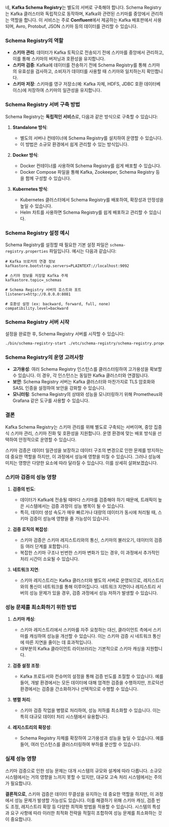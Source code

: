 네, **Kafka Schema Registry**는 별도의 서버로 구축해야 합니다. Schema Registry는 Kafka 클러스터와 독립적으로 동작하며, Kafka와 관련된 스키마를 중앙에서 관리하는 역할을 합니다. 이 서비스는 주로 **Confluent**에서 제공하는 Kafka 배포판에서 사용되며, Avro, Protobuf, JSON 스키마 등의 데이터를 관리할 수 있습니다.

### Schema Registry의 역할
- **스키마 관리**: 데이터가 Kafka 토픽으로 전송되기 전에 스키마를 중앙에서 관리하고, 이를 통해 스키마의 버저닝과 호환성을 유지합니다.
- **스키마 검증**: Kafka에 데이터를 전송하기 전에 Schema Registry를 통해 스키마의 유효성을 검사하고, 소비자가 데이터를 사용할 때 스키마와 일치하는지 확인합니다.
- **스키마 저장**: 스키마를 영구 저장소(예: Kafka 자체, HDFS, JDBC 호환 데이터베이스)에 저장하여 스키마의 일관성을 유지합니다.

### Schema Registry 서버 구축 방법
Schema Registry는 **독립적인 서비스**로, 다음과 같은 방식으로 구축할 수 있습니다:

1. **Standalone 방식**:
   - 별도의 서버나 컨테이너에 Schema Registry를 설치하여 운영할 수 있습니다.
   - 이 방법은 소규모 환경에서 쉽게 관리할 수 있는 방식입니다.

2. **Docker 방식**:
   - Docker 컨테이너를 사용하여 Schema Registry를 쉽게 배포할 수 있습니다.
   - Docker Compose 파일을 통해 Kafka, Zookeeper, Schema Registry 등을 함께 구성할 수 있습니다.

3. **Kubernetes 방식**:
   - Kubernetes 클러스터에서 Schema Registry를 배포하여, 확장성과 안정성을 높일 수 있습니다.
   - Helm 차트를 사용하면 Schema Registry를 쉽게 배포하고 관리할 수 있습니다.

### Schema Registry 설정 예시
Schema Registry를 설정할 때 필요한 기본 설정 파일은 `schema-registry.properties` 파일입니다. 예시는 다음과 같습니다:

```properties
# Kafka 브로커의 연결 정보
kafkastore.bootstrap.servers=PLAINTEXT://localhost:9092

# 스키마 정보를 저장할 Kafka 주제
kafkastore.topic=_schemas

# Schema Registry 서버의 호스트와 포트
listeners=http://0.0.0.0:8081

# 호환성 설정 (ex: backward, forward, full, none)
compatibility.level=backward
```

### Schema Registry 서버 시작
설정을 완료한 후, Schema Registry 서버를 시작할 수 있습니다:

```bash
./bin/schema-registry-start ./etc/schema-registry/schema-registry.properties
```

### Schema Registry의 운영 고려사항
- **고가용성**: 여러 Schema Registry 인스턴스를 클러스터링하여 고가용성을 확보할 수 있습니다. 이 경우, 각 인스턴스는 동일한 Kafka 클러스터와 연결됩니다.
- **보안**: Schema Registry 서버는 Kafka 클러스터와 마찬가지로 TLS 암호화와 SASL 인증을 설정하여 보안을 강화할 수 있습니다.
- **모니터링**: Schema Registry의 상태와 성능을 모니터링하기 위해 Prometheus와 Grafana 같은 도구를 사용할 수 있습니다.

### 결론
Kafka Schema Registry는 스키마 관리를 위해 별도로 구축되는 서버이며, 중앙 집중식 스키마 관리, 스키마 진화 및 호환성을 지원합니다. 운영 환경에 맞는 배포 방식을 선택하여 안정적으로 운영할 수 있습니다.





스키마 검증은 데이터 일관성을 보장하고 데이터 구조의 변경으로 인한 문제를 방지하는 데 중요한 역할을 하지만, 이 과정에서 성능에 영향을 미칠 수 있습니다. 그러나 성능에 미치는 영향은 다양한 요소에 따라 달라질 수 있습니다. 이를 상세히 살펴보겠습니다.

### 스키마 검증의 성능 영향
1. **검증의 빈도**:
   - 데이터가 Kafka에 전송될 때마다 스키마를 검증해야 하기 때문에, 트래픽이 높은 시스템에서는 검증 과정이 성능 병목이 될 수 있습니다.
   - 특히, 데이터 생성 속도가 매우 빠르거나 대량의 데이터가 동시에 처리될 때, 스키마 검증이 성능에 영향을 줄 가능성이 있습니다.

2. **검증 로직의 복잡성**:
   - 스키마 검증은 스키마 레지스트리와의 통신, 스키마의 불러오기, 데이터의 검증 등 여러 단계를 포함합니다.
   - 복잡한 스키마 구조나 빈번한 스키마 변화가 있는 경우, 이 과정에서 추가적인 처리 시간이 소요될 수 있습니다.

3. **네트워크 지연**:
   - 스키마 레지스트리는 Kafka 클러스터와 별도의 서버로 운영되므로, 레지스트리와의 통신이 네트워크를 통해 이루어집니다. 네트워크 지연이나 레지스트리 서버의 성능 문제가 있을 경우, 검증 과정에서 성능 저하가 발생할 수 있습니다.

### 성능 문제를 최소화하기 위한 방법
1. **스키마 캐싱**:
   - 스키마 레지스트리에서 스키마를 자주 요청하는 대신, 클라이언트 측에서 스키마를 캐싱하여 성능을 개선할 수 있습니다. 이는 스키마 검증 시 네트워크 통신에 따른 지연을 줄이는 데 효과적입니다.
   - 대부분의 Kafka 클라이언트 라이브러리는 기본적으로 스키마 캐싱을 지원합니다.

2. **검증 설정 조정**:
   - Kafka 프로듀서와 컨슈머의 설정을 통해 검증 빈도를 조절할 수 있습니다. 예를 들어, 개발 환경에서는 모든 데이터에 대해 엄격한 검증을 수행하지만, 프로덕션 환경에서는 검증을 간소화하거나 선택적으로 수행할 수 있습니다.
   
3. **병렬 처리**:
   - 스키마 검증 작업을 병렬로 처리하여, 성능 저하를 최소화할 수 있습니다. 이는 특히 대규모 데이터 처리 시스템에서 유용합니다.
   
4. **레지스트리의 확장성**:
   - Schema Registry 자체를 확장하여 고가용성과 성능을 높일 수 있습니다. 예를 들어, 여러 인스턴스를 클러스터링하여 부하를 분산할 수 있습니다.

### 실제 성능 영향
스키마 검증으로 인한 성능 문제는 대개 시스템의 규모와 설계에 따라 다릅니다. 소규모 시스템에서는 거의 영향을 느끼지 못할 수 있지만, 대규모 고속 처리 시스템에서는 주의가 필요합니다.

**결론적으로**, 스키마 검증은 데이터 무결성을 유지하는 데 중요한 역할을 하지만, 이 과정에서 성능 문제가 발생할 가능성도 있습니다. 이를 해결하기 위해 스키마 캐싱, 검증 빈도 조정, 레지스트리 확장 등 다양한 최적화 방법을 적용할 수 있습니다. 시스템의 특성과 요구 사항에 따라 이러한 최적화 전략을 적절히 조합하여 성능 문제를 최소화하는 것이 중요합니다.
